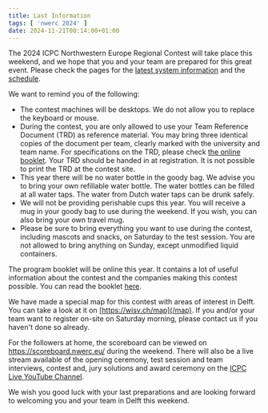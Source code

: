 ```yaml
---
title: Last Information
tags: [ 'nwerc 2024' ]
date: 2024-11-21T00:14:00+01:00
---
```


The 2024 ICPC Northwestern Europe Regional Contest will take place this weekend, and we hope that you and your team are
prepared for this great event. Please check the pages for the [latest system information](/systems) and the
[schedule](/schedule).

We want to remind you of the following:

* The contest machines will be desktops. We do not allow you to replace the keyboard or mouse.
* During the contest, you are only allowed to use your Team Reference Document (TRD) as reference material. You may
  bring three identical copies of the document per team, clearly marked with the university and team name. For
  specifications on the TRD, please check [the online booklet](/booklet). Your TRD should be handed in at registration. It is not
  possible to print the TRD at the contest site.
* This year there will be no water bottle in the goody bag. We advise you to bring your own refillable water bottle. The
  water bottles can be filled at all water taps. The water from Dutch water taps can be drunk safely.
* We will not be providing perishable cups this year. You will receive a mug in your goody bag to use during the
  weekend. If you wish, you can also bring your own travel mug.
* Please be sure to bring everything you want to use during the contest, including mascots and snacks, on Saturday to
  the test session. You are not allowed to bring anything on Sunday, except unmodified liquid containers.

The program booklet will be online this year. It contains a lot of useful information about the contest and the
companies making this contest possible. You can read the booklet [here](/booklet).

We have made a special map for this contest with areas of interest in Delft. You can take a look at it
on [https://wisv.ch/map](/map). If you and/or your team want to register on-site on Saturday morning, please contact us if you
haven't done so already.

For the followers at home, the scoreboard can be viewed on https://scoreboard.nwerc.eu/ during the
weekend. There will also be a live stream available of the opening ceremony, test session and team interviews, contest
and, jury solutions and award ceremony on the [ICPC Live YouTube Channel](https://www.youtube.com/@ICPClive).

We wish you good luck with your last preparations and are looking forward to welcoming you and your team in Delft this
weekend.
